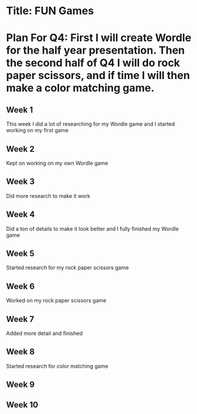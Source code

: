 # Title: FUN Games

# Plan For Q4: First I will create Wordle for the half year presentation. Then the second half of Q4 I will do rock paper scissors, and if time I will then make a color matching game.

## Week 1
This week I did a lot of researching for my Wordle game and I started working on my first game

## Week 2 
Kept on working on my own Wordle game
## Week 3
Did more research to make it work 
## Week 4
Did a ton of details to make it look better and I fully finished my Wordle game
## Week 5
Started research for my rock paper scissors game
## Week 6
Worked on my rock paper scissors game
## Week 7
Added more detail and finished
## Week 8
Started research for color matching game
## Week 9

## Week 10
